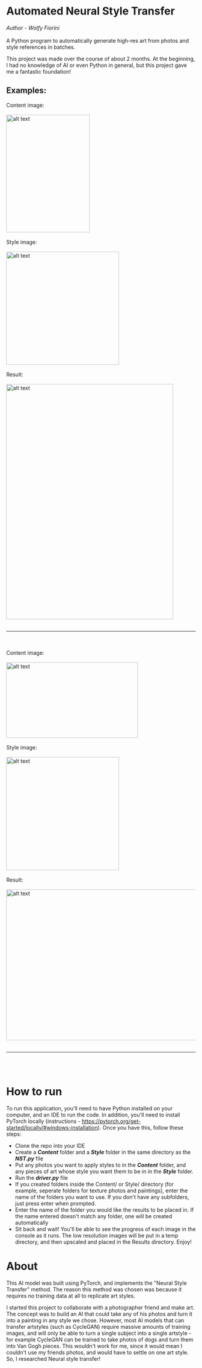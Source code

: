 # Automated Neural Style Transfer
*Author - Wolfy Fiorini*<br></br>
A Python program to automatically generate high-res art from photos and style references in batches. 

This project was made over the course of about 2 months. At the beginning, I had no knowledge of AI or even Python in general, but this project gave me a fantastic foundation!

## Examples:
Content image:<br></br><img src="https://user-images.githubusercontent.com/60371754/221306020-ad3219bd-ebad-4eff-b305-4c26df83d3d9.jpg" alt="alt text" width="222" height="312"><br></br>
Style image:<br></br><img src="https://user-images.githubusercontent.com/60371754/221306292-71ddbc00-6c78-4290-bff8-979a395ade20.jpg" alt="alt text" width="300" height="300"><br></br>
Result:<br></br>
<img src="https://user-images.githubusercontent.com/60371754/221306949-33b57ffa-58d6-4d59-86cc-7d6c6280f89e.jpg" alt="alt text" width="444" height="624">
<br></br>
<hr>
<br></br>
Content image:<br></br><img src="https://user-images.githubusercontent.com/60371754/221307461-fb23f621-9260-48d8-95ad-c3ce7eef2712.jpg" alt="alt text" width="350" height="200"><br></br>
Style image:<br></br><img src="https://user-images.githubusercontent.com/60371754/221308712-74c0f43d-f997-43f8-bc29-13be3537daed.jpg" alt="alt text" width="300" height="300"><br></br>
Result:<br></br>
<img src="https://user-images.githubusercontent.com/60371754/221309016-383c5c67-fb40-4487-b3f1-086f80e6e57e.jpg" alt="alt text" width="600" height="400">
<br></br>
<hr>
<br></br>

# How to run
To run this application, you'll need to have Python installed on your computer, and an IDE to run the code. In addition, you'll need to install PyTorch locally (instructions - https://pytorch.org/get-started/locally/#windows-installation). Once you have this, follow these steps:
* Clone the repo into your IDE
* Create a ***Content*** folder and a ***Style*** folder in the same directory as the ***NST.py*** file
* Put any photos you want to apply styles to in the ***Content*** folder, and any pieces of art whose style you want them to be in in the ***Style*** folder.
* Run the ***driver.py*** file
* If you created folders inside the Content/ or Style/ directory (for example, seperate folders for texture photos and paintings), enter the name of the folders you want to use. If you don't have any subfolders, just press enter when prompted.
* Enter the name of the folder you would like the results to be placed in. If the name entered doesn't match any folder, one will be created automatically
* Sit back and wait! You'll be able to see the progress of each image in the console as it runs. The low resolution images will be put in a temp directory, and then upscaled and placed in the Results directory. Enjoy!

# About
This AI model was built using PyTorch, and implements the "Neural Style Transfer" method. The reason this method was chosen was because it requires no training data at all to replicate art styles.

I started this project to collaborate with a photographer friend and make art. The concept was to build an AI that could take any of his photos and turn it into a painting in any style we chose. However, most AI models that can transfer artstyles (such as CycleGAN) require massive amounts of training images, and will only be able to turn a single subject into a single artstyle - for example CycleGAN can be trained to take photos of dogs and turn them into Van Gogh pieces. This wouldn't work for me, since it would mean I couldn't use my friends photos, and would have to settle on one art style. So, I researched Neural style transfer!
